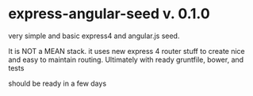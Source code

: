 express-angular-seed v. 0.1.0
====================

very simple and basic express4 and angular.js seed.

It is NOT a MEAN stack.
it uses new express 4 router stuff to create nice and easy to maintain routing.
Ultimately with ready gruntfile, bower, and tests

should be ready in a few days
